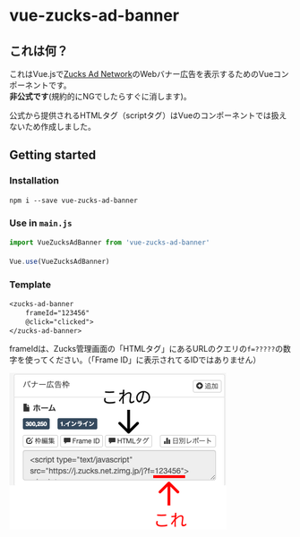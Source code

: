 # vue-zucks-ad-banner

## これは何？

これはVue.jsで[Zucks Ad Network](https://zucks.co.jp/publisher/adnetwork/)のWebバナー広告を表示するためのVueコンポーネントです。  
**非公式です**(規約的にNGでしたらすぐに消します)。  

公式から提供されるHTMLタグ（scriptタグ）はVueのコンポーネントでは扱えないため作成しました。

## Getting started

### Installation

```
npm i --save vue-zucks-ad-banner
```

### Use in `main.js`

```js
import VueZucksAdBanner from 'vue-zucks-ad-banner'

Vue.use(VueZucksAdBanner)
```

### Template

```vue
<zucks-ad-banner
    frameId="123456"
    @click="clicked">
</zucks-ad-banner>
```

frameIdは、Zucks管理画面の「HTMLタグ」にあるURLのクエリの`f=?????`の数字を使ってください。（「Frame ID」に表示されてるIDではありません）

![frameid](frameid.png)
